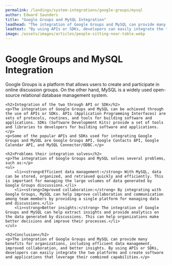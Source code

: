 ```yaml
---
permalink: /landings/system-integrations/google-groups/mysql
author: Edward Saunders
title: "Google Groups and MySQL Integration"
leadhead: "The integration of Google Groups and MySQL can provide many benefits for organizations, including efficient data management, improved collaboration, and better insights"
leadtext: "By using APIs or SDKs, developers can easily integrate the two platforms and create software and applications that leverage their combined capabilities."
image: /assets/images/articles/people-sitting-near-table.webp
---
```

<div class="arttext">	<h1>Google Groups and MySQL Integration</h1>
	<p>Google Groups is a platform that allows users to create and participate in online discussion groups. On the other hand, MySQL is a widely used open-source relational database management system.</p>

	<h2>Integration of the two through API or SDK</h2>
	<p>The integration of Google Groups and MySQL can be achieved through the use of APIs or SDKs. APIs (Application Programming Interfaces) are sets of protocols, routines, and tools for building software and applications. SDKs (Software Development Kits) provide a set of tools and libraries to developers for building software and applications.</p>
	<p>Some of the popular APIs and SDKs used for integrating Google Groups and MySQL are Google Groups API, Google Contacts API, Google Calendar API, and MySQL Connector/ODBC.</p>

	<h2>Problems their integration solves</h2>
	<p>The integration of Google Groups and MySQL solves several problems, such as:</p>
	<ul>
		<li><strong>Efficient data management:</strong> With MySQL, data can be stored, organized, and retrieved quickly and efficiently. This is important for managing the large volumes of data generated by Google Groups discussions.</li>
		<li><strong>Improved collaboration:</strong> By integrating with Google Groups, MySQL can help improve collaboration and communication among team members by providing a single platform for managing data and discussions.</li>
		<li><strong>Better insights:</strong> The integration of Google Groups and MySQL can help extract insights and provide analytics on the data generated by discussions. This can help organizations make better decisions and improve their processes.</li>
	</ul>

	<h2>Conclusion</h2>
	<p>The integration of Google Groups and MySQL can provide many benefits for organizations, including efficient data management, improved collaboration, and better insights. By using APIs or SDKs, developers can easily integrate the two platforms and create software and applications that leverage their combined capabilities.</p>
</div>